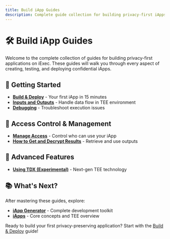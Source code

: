 ```yaml
---
title: Build iApp Guides
description: Complete guide collection for building privacy-first iApps on iExec
---
```


# 🛠️ Build iApp Guides

Welcome to the complete collection of guides for building privacy-first
applications on iExec. These guides will walk you through every aspect of
creating, testing, and deploying confidential iApps.

## 🚀 Getting Started

- **[Build & Deploy](/guides/build-iapp/build-&-deploy)** - Your first iApp in
  15 minutes
- **[Inputs and Outputs](/guides/build-iapp/inputs-and-outputs)** - Handle data
  flow in TEE environment
- **[Debugging](/guides/build-iapp/debugging)** - Troubleshoot execution issues

## 🔐 Access Control & Management

- **[Manage Access](/guides/build-iapp/manage-access)** - Control who can use
  your iApp
- **[How to Get and Decrypt Results](/guides/build-iapp/how-to-get-and-decrypt-results)** -
  Retrieve and use outputs

## 🧪 Advanced Features

- **[Using TDX (Experimental)](/guides/build-iapp/using-tdx)** - Next-gen TEE
  technology

## 📚 What's Next?

After mastering these guides, explore:

- **[iApp Generator](/references/iapp-generator)** - Complete development
  toolkit
- **[iApps](/get-started/overview/iapps)** - Core concepts and TEE overview

Ready to build your first privacy-preserving application? Start with the
[Build & Deploy](/guides/build-iapp/build-&-deploy) guide!
